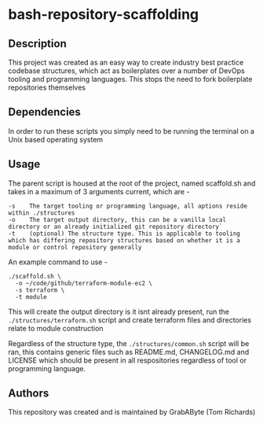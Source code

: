 # bash-repository-scaffolding

## Description

This project was created as an easy way to create industry best practice codebase structures, which act as boilerplates over a number of DevOps tooling and programming languages. This stops the need to fork boilerplate repositories themselves

## Dependencies

In order to run these scripts you simply need to be running the terminal on a Unix based operating system

## Usage

The parent script is housed at the root of the project, named scaffold.sh and takes in a maximum of 3 arguments current, which are -

```
-s    The target tooling or programming language, all aptions reside within ./structures
-o    The target output directory, this can be a vanilla local directory or an already initialized git repository directory`
-t    (optional) The structure type. This is applicable to tooling which has differing repository structures based on whether it is a module or control repository generally
```

An example command to use -

```
./scaffold.sh \
  -o ~/code/github/terraform-module-ec2 \
  -s terraform \
  -t module
```

This will create the output directory is it isnt already present, run the `./structures/terraform.sh` script and create terraform files and directories relate to module construction

Regardless of the structure type, the `./structures/common.sh` script will be ran, this contains generic files such as README.md, CHANGELOG.md and LICENSE which should be present in all respositories regardless of tool or programming language.

## Authors

This repository was created and is maintained by GrabAByte (Tom Richards)
